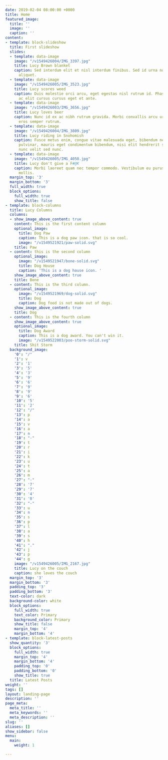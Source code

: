 ```yaml
---
date: 2019-02-04 08:00:00 +0000
title: Home
featured_image:
  title: ''
  image: ''
  caption: ''
content:
- template: block-slideshow
  title: First slideshow
  slides:
  - template: data-image
    image: "/v1549426004/IMG_3397.jpg"
    title: Lucy Brown blanket
    caption: Sed interdum elit et nisl interdum finibus. Sed id urna non augue mattis
      aliquet.
  - template: data-image
    image: "/v1549426005/IMG_3523.jpg"
    title: Lucy scores weed
    caption: Duis molestie orci arcu, eget egestas nisl rutrum id. Phasellus ut massa
      ac elit cursus cursus eget et ante.
  - template: data-image
    image: "/v1549426003/IMG_3656.jpg"
    title: Lucy loves beer
    caption: Nunc id ex ac nibh rutrum gravida. Morbi convallis arcu urna, id finibus
      eros semper rutrum.
  - template: data-image
    image: "/v1549426004/IMG_3809.jpg"
    title: Lucy riding in Snohomish
    caption: Fusce metus enim, congue vitae malesuada eget, bibendum nec sapien. Quisque
      pulvinar, mauris eget condimentum bibendum, nisi elit hendrerit sem, vel varius
      nunc velit sed nunc.
  - template: data-image
    image: "/v1549426005/IMG_4050.jpg"
    title: Lucy don't give a F#@K
    caption: Morbi laoreet quam nec tempor commodo. Vestibulum eu purus vel ante tincidunt
      mollis.
  margin_top: '3'
  margin_bottom: '3'
  full_width: true
  block_options:
    full_width: true
    show_title: false
- template: block-columns
  title: Lucy Columns
  columns:
  - show_image_above_content: true
    content: This is the first content column
    optional_image:
      title: Dog Paw
      caption: This is a dog paw icon. that is so cool.
      image: "/v1549521921/paw-solid.svg"
    title: Paw
  - content: this is the second column
    optional_image:
      image: "/v1549521947/bone-solid.svg"
      title: Dog House
      caption: 'This is a dog house icon. '
    show_image_above_content: true
    title: Bone
  - content: This is the third column.
    optional_image:
      image: "/v1549521969/dog-solid.svg"
      title: Dog
      caption: Dog food is not made out of dogs.
    show_image_above_content: true
    title: Dog
  - content: This is the fourth column
    show_image_above_content: true
    optional_image:
      title: Dog Award
      caption: This is a dog award. You can't win it.
      image: "/v1549522003/poo-storm-solid.svg"
    title: Shit Storm
  background_image:
    '0': "/"
    '1': v
    '2': '1'
    '3': '5'
    '4': '3'
    '5': '9'
    '6': '6'
    '7': '9'
    '8': '9'
    '9': '6'
    '10': '5'
    '11': '2'
    '12': "/"
    '13': p
    '14': a
    '15': v
    '16': a
    '17': n
    '18': "-"
    '19': t
    '20': r
    '21': i
    '22': k
    '23': u
    '24': t
    '25': a
    '26': m
    '27': "-"
    '28': '7'
    '29': '7'
    '30': '4'
    '31': '0'
    '32': "-"
    '33': u
    '34': n
    '35': s
    '36': p
    '37': l
    '38': a
    '39': s
    '40': h
    '41': "."
    '42': j
    '43': p
    '44': g
    image: "/v1549426005/IMG_2167.jpg"
    title: Lucy on the couch
    caption: she loves the couch
  margin_top: '3'
  margin_bottom: '3'
  padding_top: '3'
  padding_bottom: '3'
  text-color: dark
  background-color: white
  block_options:
    full_width: true
    text_color: Primary
    background_color: Primary
    show_title: false
    margin_top: '4'
    margin_bottom: '4'
- template: block-latest-posts
  show_quantity: '3'
  block_options:
    full_width: true
    margin_top: '4'
    margin_bottom: '4'
    padding_top: '0'
    padding_bottom: '0'
    show_title: true
  title: Latest Posts
weight: ''
tags: []
layout: landing-page
description: ''
page_meta:
  meta_title: ''
  meta_keywords: ''
  meta_description: ''
slug: ''
aliases: []
show_sidebar: false
menu:
  main:
    weight: 1

---
```

